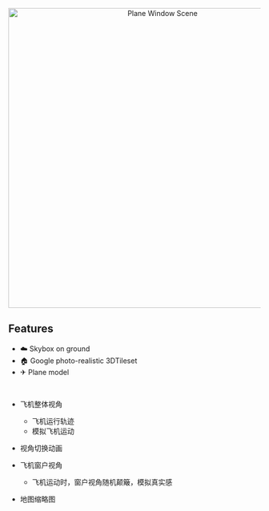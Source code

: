 <p align='center'>
  <img src='https://cdn.jsdelivr.net/gh/pinky-pig/pic-bed/images20230718171725.png' alt='Plane Window Scene' width='600'/>
</p>

## Features

- ☁️ Skybox on ground
- 🏠 Google photo-realistic 3DTileset
- ✈ Plane model

<br>

- 飞机整体视角
  - 飞机运行轨迹
  - 模拟飞机运动

- 视角切换动画

- 飞机窗户视角
  - 飞机运动时，窗户视角随机颠簸，模拟真实感

- 地图缩略图
